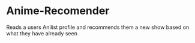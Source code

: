 # Anime-Recomender 
Reads a users Anilist profile and recommends them a new show based on what they have already seen
